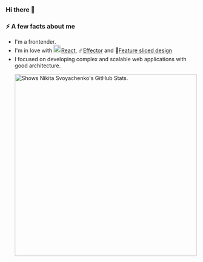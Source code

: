 ### Hi there 👋

### ⚡ A few facts about me
 - I'm a frontender.
 - I'm in love with <img src="https://camo.githubusercontent.com/93d1a921726b3482f425a01005a9d9bd326c3da1e0f1ead8cce623c609d704bd/68747470733a2f2f75706c6f61642e77696b696d656469612e6f72672f77696b6970656469612f636f6d6d6f6e732f7468756d622f612f61372f52656163742d69636f6e2e7376672f3132303070782d52656163742d69636f6e2e7376672e706e67" alt="drawing" width="20"/>[React](https://github.com/facebook/react), ☄️[Effector](http://github.com/effector) and :wrench:[Feature sliced design](https://feature-sliced.design/)
 - I focused on developing complex and scalable web applications with good architecture.

<a href="https://github.com/pulls?q=author%3Abaiwusanyu-c">
  <picture>
    <source media="(prefers-color-scheme: dark)" srcset="https://github-stats.liuli.lol/api?username=miizzo&theme=react-dark&show_icons=true&include_all_commits=true&count_private=true">
    <img alt="Shows Nikita Svoyachenko's GitHub Stats." align="right" width="480px" src="https://github-stats.liuli.lol/api?username=miizzo&theme=react-dark&show_icons=true&include_all_commits=true&count_private=true">
  </picture>
</a>

